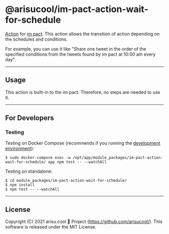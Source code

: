 # @arisucool/im-pact-action-wait-for-schedule

[Action](https://www.npmjs.com/search?q=keywords%3Aim-pact-action) for [im pact](https://github.com/arisucool/im-pact).
This action allows the transition of action depending on the schedules and conditions.

For example, you can use it like "Share one tweet in the order of the specified conditions from the tweets found by im pact at 10:00 am every day".

---

## Usage

This action is built-in to the im pact.
Therefore, no steps are needed to use it.

---

## For Developers

### Testing

Testing on Docker Compose (recommends if you running the [development environment](https://github.com/arisucool/im-pact/wiki/Dev-StartGuide)):

```
$ sudo docker-compose exec -w /opt/app/module_packages/im-pact-action-wait-for-schedule/ app npm test -- --watchAll
```

Testing on standalone:

```
$ cd module_packages/im-pact-action-wait-for-schedule/
$ npm install
$ npm test -- --watchAll
```

---

## License

Copyright (C) 2021 arisu.cool 🍓 Project (https://github.com/arisucool/).
This software is released under the MIT License.
